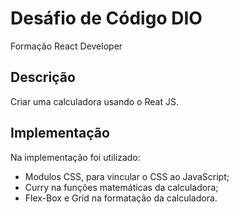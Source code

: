 # Desáfio de Código DIO

Formação React Developer

## Descrição

Criar uma calculadora usando o Reat JS.

## Implementação

Na implementação foi utilizado:
- Modulos CSS, para vincular o CSS ao JavaScript;
- Curry na funções matemáticas da calculadora;
- Flex-Box e Grid na formatação da calculadora.